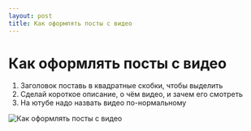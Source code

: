 ```yaml
---
layout: post
title: Как оформлять посты с видео
---
```


# Как оформлять посты с видео

1. Заголовок поставь в квадратные скобки, чтобы выделить
2. Сделай короткое описание, о чём видео, и зачем его смотреть
3. На ютубе надо назвать видео по-нормальному

![Как оформлять посты с видео](https://pp.userapi.com/c636920/v636920697/41f84/_ZUH414zcIw.jpg)
